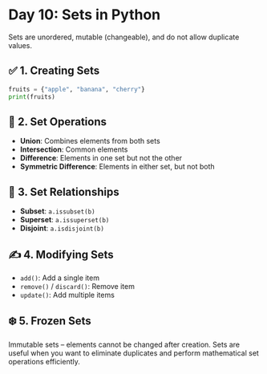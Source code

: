 # Day 10: Sets in Python
Sets are unordered, mutable (changeable), and do not allow duplicate values.

## ✅ 1. Creating Sets
```python
fruits = {"apple", "banana", "cherry"}
print(fruits)
```

## 🔁 2. Set Operations
- **Union**: Combines elements from both sets
- **Intersection**: Common elements
- **Difference**: Elements in one set but not the other
- **Symmetric Difference**: Elements in either set, but not both

## 🔗 3. Set Relationships
- **Subset**: `a.issubset(b)`
- **Superset**: `a.issuperset(b)`
- **Disjoint**: `a.isdisjoint(b)`

## ✍️ 4. Modifying Sets
- `add()`: Add a single item
- `remove()` / `discard()`: Remove item
- `update()`: Add multiple items

## ❄️ 5. Frozen Sets
Immutable sets – elements cannot be changed after creation.
Sets are useful when you want to eliminate duplicates and perform mathematical set operations efficiently.